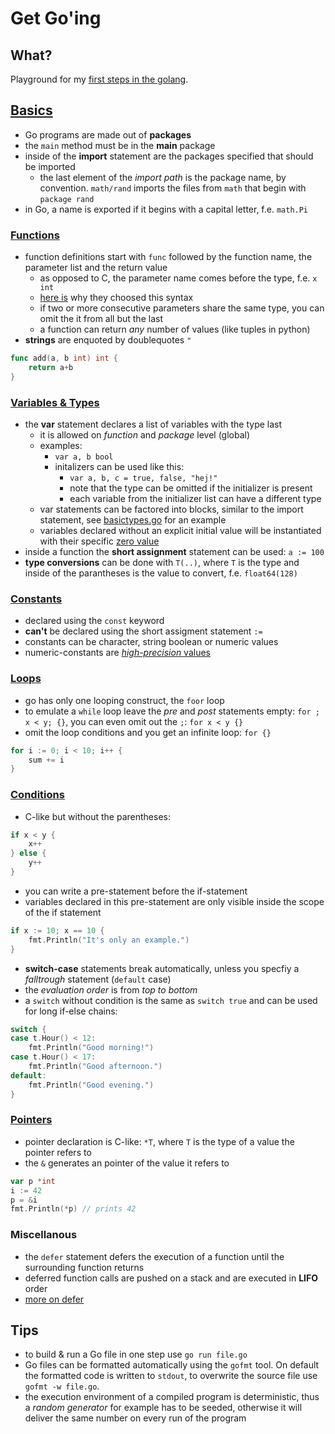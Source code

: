 # Get Go'ing

## What?

Playground for my [first steps in the golang](https://tour.golang.org/list).

## [Basics](https://tour.golang.org/basics/1)

- Go programs are made out of **packages**
- the `main` method must be in the **main** package
- inside of the **import** statement are the packages specified that should be imported
    - the last element of the *import path* is the package name, by convention. `math/rand` imports the files from `math` that begin with `package rand`
- in Go, a name is exported if it begins with a capital letter, f.e. `math.Pi`

### [Functions](https://tour.golang.org/basics/4)

- function definitions start with `func` followed by the function name, the parameter list and the return value
    - as opposed to C, the parameter name comes before the type, f.e. `x int`
    - [here is](golang.org/doc/articles/gos_declaration_syntax.html) why they choosed this syntax
    - if two or more consecutive parameters share the same type, you can omit the it from all but the last
    - a function can return *any* number of values (like tuples in python)
- **strings** are enquoted by doublequotes `"`

```go
func add(a, b int) int {
    return a+b
}
```

### [Variables & Types](https://tour.golang.org/basics/8)

- the **var** statement declares a list of variables with the type last
    - it is allowed on *function* and *package* level (global)
    - examples:
        - `var a, b bool`
        - initalizers can be used like this:
            - `var a, b, c = true, false, "hej!"`
            - note that the type can be omitted if the initializer is present
            - each variable from the initializer list can have a different type
    - var statements can be factored into blocks, similar to the import statement, see [basictypes.go](./src/basictypes.go) for an example
    - variables declared without an explicit initial value will be instantiated with their specific [zero value](https://tour.golang.org/basics/12)
- inside a function the **short assignment** statement can be used: `a := 100`
- **type conversions** can be done with `T(..)`, where `T` is the type and inside of the parantheses is the value to convert, f.e. `float64(128)`

### [Constants](https://tour.golang.org/basics/15)

- declared using the `const` keyword
- **can't** be declared using the short assigment statement `:=`
- constants can be character, string boolean or numeric values
- numeric-constants are [*high-precision* values](https://tour.golang.org/basics/16)

### [Loops](https://tour.golang.org/flowcontrol/1)

- go has only one looping construct, the `foor` loop
- to emulate a `while` loop leave the *pre* and *post* statements empty: `for ; x < y; {}`, you can even omit out the `;`: `for x < y {}`
- omit the loop conditions and you get an infinite loop: `for {}`

```go
for i := 0; i < 10; i++ {
    sum += i
}
```

### [Conditions](https://tour.golang.org/flowcontrol/5)

- C-like but without the parentheses:

```go
if x < y {
    x++
} else {
    y++
}
```

- you can write a pre-statement before the if-statement
- variables declared in this pre-statement are only visible inside the scope of the if statement

```go
if x := 10; x == 10 {
    fmt.Println("It's only an example.")
}
```

- **switch-case** statements break automatically, unless you specfiy a *falltrough* statement (`default` case)
- the *evaluation order* is from *top to bottom*
- a `switch` without condition is the same as `switch true` and can be used for long if-else chains:

```go
switch {
case t.Hour() < 12:
    fmt.Println("Good morning!")
case t.Hour() < 17:
    fmt.Println("Good afternoon.")
default:
    fmt.Println("Good evening.")
}
```

### [Pointers](https://tour.golang.org/moretypes/1)

- pointer declaration is C-like: `*T`, where `T` is the type of a value the pointer refers to
- the `&` generates an pointer of the value it refers to

```go
var p *int
i := 42
p = &i
fmt.Println(*p) // prints 42
```

### Miscellanous

- the `defer` statement defers the execution of a function until the surrounding function returns
- deferred function calls are pushed on a stack and are executed in **LIFO** order
- [more on defer](http://blog.golang.org/defer-panic-and-recover)

## Tips

- to build & run a Go file in one step use `go run file.go`
- Go files can be formatted automatically using the `gofmt` tool. On default the formatted code is written to `stdout`, to overwrite the source file use `gofmt -w file.go`.
- the execution environment of a compiled program is deterministic, thus a *random generator* for example has to be seeded, otherwise it will deliver the same number on every run of the program